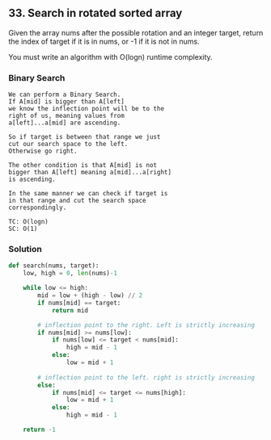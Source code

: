 ## 33. Search in rotated sorted array

Given the array nums after the possible rotation and an integer target, return the index of target if it is in nums, or -1 if it is not in nums.

You must write an algorithm with O(logn) runtime complexity.

### Binary Search
```
We can perform a Binary Search.
If A[mid] is bigger than A[left]
we know the inflection point will be to the
right of us, meaning values from
a[left]...a[mid] are ascending.

So if target is between that range we just
cut our search space to the left.
Otherwise go right.

The other condition is that A[mid] is not
bigger than A[left] meaning a[mid]...a[right]
is ascending.

In the same manner we can check if target is
in that range and cut the search space
correspondingly.
```
```
TC: O(logn)
SC: O(1)
```

### Solution
```python
def search(nums, target):
    low, high = 0, len(nums)-1

    while low <= high:
        mid = low + (high - low) // 2
        if nums[mid] == target:
            return mid

        # inflection point to the right. Left is strictly increasing
        if nums[mid] >= nums[low]:
            if nums[low] <= target < nums[mid]:
                high = mid - 1
            else:
                low = mid + 1
        
        # inflection point to the left. right is strictly increasing
        else:
            if nums[mid] <= target <= nums[high]:
                low = mid + 1
            else:
                high = mid - 1

    return -1
```
